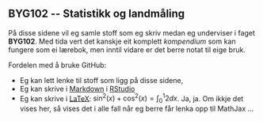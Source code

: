 ## BYG102 -- Statistikk og landmåling

På disse sidene vil eg samle stoff som eg skriv medan eg underviser i faget **BYG102**. Med tida vert det kanskje eit komplett *kompendium* som kan fungere som ei lærebok, men inntil vidare er det berre notat til eige bruk.

Fordelen med å bruke GitHub: 

* Eg kan lett lenke til stoff som ligg på disse sidene,
* Eg kan skrive i [Markdown](https://daringfireball.net/projects/markdown/syntax) i [RStudio](https://www.rstudio.com/)
* Eg kan skrive i [LaTeX](https://www.latex-project.org/): $\sin^2(x) + \cos^2(x) = \int_0^1 2 dx$. Ja, ja. Om ikkje det vises her, så vises det i alle fall når eg berre får lenka opp til MathJax ...
